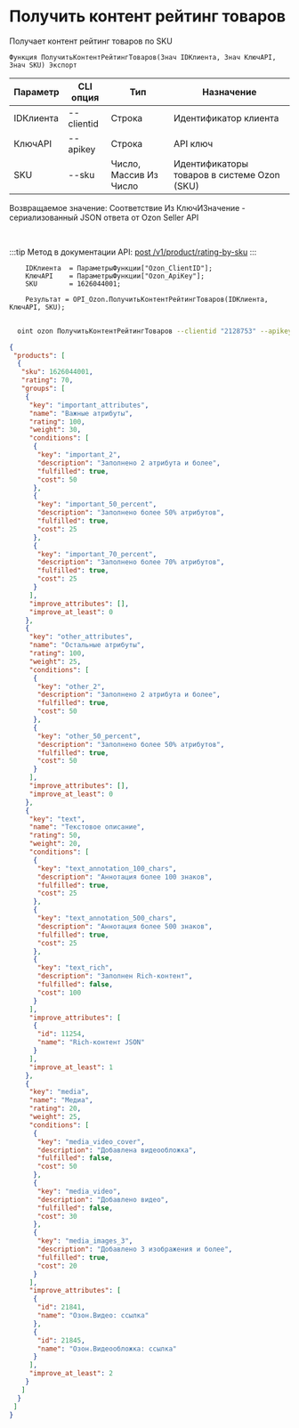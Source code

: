 ﻿---
sidebar_position: 5
---

# Получить контент рейтинг товаров
 Получает контент рейтинг товаров по SKU



`Функция ПолучитьКонтентРейтингТоваров(Знач IDКлиента, Знач КлючAPI, Знач SKU) Экспорт`

  | Параметр | CLI опция | Тип | Назначение |
  |-|-|-|-|
  | IDКлиента | --clientid | Строка | Идентификатор клиента |
  | КлючAPI | --apikey | Строка | API ключ |
  | SKU | --sku | Число, Массив Из Число | Идентификаторы товаров в системе Ozon (SKU) |

  
  Возвращаемое значение:   Соответствие Из КлючИЗначение - сериализованный JSON ответа от Ozon Seller API

<br/>

:::tip
Метод в документации API: [post /v1/product/rating-by-sku](https://docs.ozon.ru/api/seller/#operation/ProductAPI_GetProductRatingBySku)
:::
<br/>


```bsl title="Пример кода"
    IDКлиента  = ПараметрыФункции["Ozon_ClientID"];
    КлючAPI    = ПараметрыФункции["Ozon_ApiKey"];
    SKU        = 1626044001;

    Результат = OPI_Ozon.ПолучитьКонтентРейтингТоваров(IDКлиента, КлючAPI, SKU);
```



```sh title="Пример команды CLI"
    
  oint ozon ПолучитьКонтентРейтингТоваров --clientid "2128753" --apikey "7cc90d26-33e4-499b..." --sku %sku%

```

```json title="Результат"
{
 "products": [
  {
   "sku": 1626044001,
   "rating": 70,
   "groups": [
    {
     "key": "important_attributes",
     "name": "Важные атрибуты",
     "rating": 100,
     "weight": 30,
     "conditions": [
      {
       "key": "important_2",
       "description": "Заполнено 2 атрибута и более",
       "fulfilled": true,
       "cost": 50
      },
      {
       "key": "important_50_percent",
       "description": "Заполнено более 50% атрибутов",
       "fulfilled": true,
       "cost": 25
      },
      {
       "key": "important_70_percent",
       "description": "Заполнено более 70% атрибутов",
       "fulfilled": true,
       "cost": 25
      }
     ],
     "improve_attributes": [],
     "improve_at_least": 0
    },
    {
     "key": "other_attributes",
     "name": "Остальные атрибуты",
     "rating": 100,
     "weight": 25,
     "conditions": [
      {
       "key": "other_2",
       "description": "Заполнено 2 атрибута и более",
       "fulfilled": true,
       "cost": 50
      },
      {
       "key": "other_50_percent",
       "description": "Заполнено более 50% атрибутов",
       "fulfilled": true,
       "cost": 50
      }
     ],
     "improve_attributes": [],
     "improve_at_least": 0
    },
    {
     "key": "text",
     "name": "Текстовое описание",
     "rating": 50,
     "weight": 20,
     "conditions": [
      {
       "key": "text_annotation_100_chars",
       "description": "Аннотация более 100 знаков",
       "fulfilled": true,
       "cost": 25
      },
      {
       "key": "text_annotation_500_chars",
       "description": "Аннотация более 500 знаков",
       "fulfilled": true,
       "cost": 25
      },
      {
       "key": "text_rich",
       "description": "Заполнен Rich-контент",
       "fulfilled": false,
       "cost": 100
      }
     ],
     "improve_attributes": [
      {
       "id": 11254,
       "name": "Rich-контент JSON"
      }
     ],
     "improve_at_least": 1
    },
    {
     "key": "media",
     "name": "Медиа",
     "rating": 20,
     "weight": 25,
     "conditions": [
      {
       "key": "media_video_cover",
       "description": "Добавлена видеообложка",
       "fulfilled": false,
       "cost": 50
      },
      {
       "key": "media_video",
       "description": "Добавлено видео",
       "fulfilled": false,
       "cost": 30
      },
      {
       "key": "media_images_3",
       "description": "Добавлено 3 изображения и более",
       "fulfilled": true,
       "cost": 20
      }
     ],
     "improve_attributes": [
      {
       "id": 21841,
       "name": "Озон.Видео: ссылка"
      },
      {
       "id": 21845,
       "name": "Озон.Видеообложка: ссылка"
      }
     ],
     "improve_at_least": 2
    }
   ]
  }
 ]
}
```
